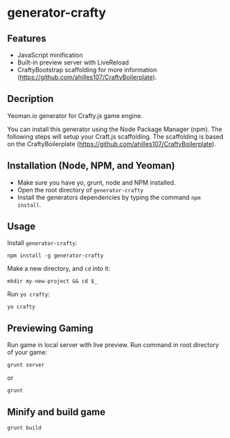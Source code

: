 generator-crafty
================

## Features

* JavaScript minification
* Built-in preview server with LiveReload
* CraftyBootstrap scaffolding for more information (https://github.com/ahilles107/CraftyBoilerplate).

## Decription

Yeoman.io generator for Crafty.js game engine.

You can install this generator using the Node Package Manager (npm).  The following steps will setup your Craft.js scaffolding.  The scaffolding is based on the CraftyBoilerplate (https://github.com/ahilles107/CraftyBoilerplate).

## Installation (Node, NPM, and Yeoman)

- Make sure you have yo, grunt, node and NPM installed.
- Open the root directory of `generator-crafty`
- Install the generators dependencies by typing the command `npm install`.

## Usage

Install `generator-crafty`:
```
npm install -g generator-crafty
```

Make a new directory, and `cd` into it:
```
mkdir my-new-project && cd $_
```

Run `yo crafty`:
```
yo crafty
```

## Previewing Gaming

Run game in local server with live preview.  Run command in root directory of your game:
```
grunt server
```
or
```
grunt
```


## Minify and build game

```
grunt build
```